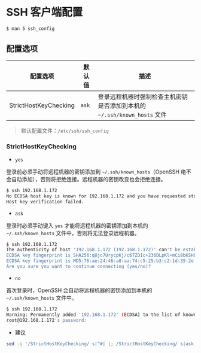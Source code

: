 # SSH 客户端配置

```bash
$ man 5 ssh_config
```

## 配置选项

| 配置选项              | 默认值 | 描述                                                                     |
| --------------------- | ------ | ------------------------------------------------------------------------ |
| StrictHostKeyChecking | `ask`  | 登录远程机器时强制检查主机密钥是否添加到本机的 `~/.ssh/known_hosts` 文件 |

> 默认配置文件：`/etc/ssh/ssh_config`

### StrictHostKeyChecking

* `yes`

登录前必须手动将远程机器的密钥添加到 `~/.ssh/known_hosts`（OpenSSH 绝不会自动添加），否则将拒绝连接。远程机器的密钥改变也会拒绝连接。

```bash
$ ssh 192.168.1.172
No ECDSA host key is known for 192.168.1.172 and you have requested strict checking.
Host key verification failed.
```

* `ask`

登录时必须手动键入 `yes` 才能将远程机器的密钥添加到本机的 `~/.ssh/known_hosts` 文件中，否则将无法登录远程机器。

```bash
$ ssh 192.168.1.172
The authenticity of host '192.168.1.172 (192.168.1.172)' can't be established.
ECDSA key fingerprint is SHA256:qUjc7UrycpKj/c67ZDIc+236DLpKl+mCi8bKSHLdT48.
ECDSA key fingerprint is MD5:76:ae:24:46:a8:aa:74:c5:25:b3:c2:1d:35:2e:8f:3f.
Are you sure you want to continue connecting (yes/no)?
```

* `no`

首次登录时，OpenSSH 会自动将远程机器的密钥添加到本机的 `~/.ssh/known_hosts` 文件中。

```bash
$ ssh 192.168.1.172
Warning: Permanently added '192.168.1.172' (ECDSA) to the list of known hosts. # 第二次登录时将自动消失
root@192.168.1.172's password:
```

* 建议

```bash
sed -i '/StrictHostKeyChecking/ s|^#| |; /StrictHostKeyChecking/ s|ask|no|' /etc/ssh/ssh_config
```